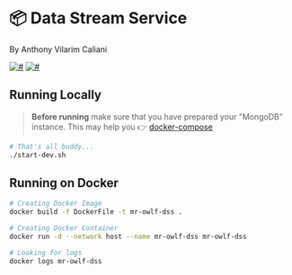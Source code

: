 # 📦 Data Stream Service
By Anthony Vilarim Caliani

[![#](https://img.shields.io/badge/licence-MIT-lightseagreen.svg)](#) [![#](https://img.shields.io/badge/python-3.7.x-yellow.svg)](#)

## Running Locally

> **Before running** make sure that you have prepared your "MongoDB" instance. This may help you 👉 [docker-compose](../mongodb/docker-compose.yml)

```bash
# That's all buddy...
./start-dev.sh
```

## Running on Docker
```bash
# Creating Docker Image
docker build -f DockerFile -t mr-owlf-dss .

# Creating Docker Container
docker run -d --network host --name mr-owlf-dss mr-owlf-dss

# Looking for logs
docker logs mr-owlf-dss
```
